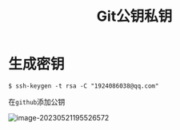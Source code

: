 ﻿---
title: Git公钥私钥
updated: 2023-05-21 19:56:41
---


# 生成密钥

```
$ ssh-keygen -t rsa -C "1924086038@qq.com"
```

在`github`添加公钥

![image-20230521195526572](http://cxy-csx.top/image-20230521195526572.png)

